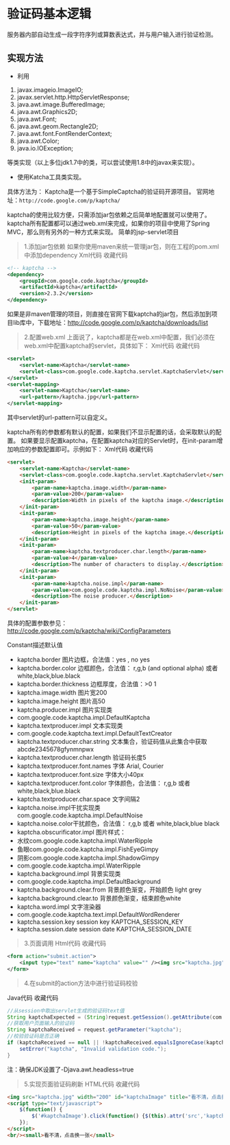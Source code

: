 # 验证码基本逻辑

服务器内部自动生成一段字符序列或算数表达式，并与用户输入进行验证检测。

## 实现方法

* 利用
1. javax.imageio.ImageIO;
2. javax.servlet.http.HttpServletResponse;
3. java.awt.image.BufferedImage;
4. java.awt.Graphics2D;
5. java.awt.Font;
6. java.awt.geom.Rectangle2D;
7. java.awt.font.FontRenderContext;
8. java.awt.Color;
9. java.io.IOException;

等类实现（以上多位jdk1.7中的类，可以尝试使用1.8中的javax来实现）。

* 使用Katcha工具类实现。

具体方法为：
Kaptcha是一个基于SimpleCaptcha的验证码开源项目。
官网地址：`http://code.google.com/p/kaptcha/`

kaptcha的使用比较方便，只需添加jar包依赖之后简单地配置就可以使用了。kaptcha所有配置都可以通过web.xml来完成，如果你的项目中使用了Spring MVC，那么则有另外的一种方式来实现。
简单的jsp-servlet项目
> 1.添加jar包依赖
如果你使用maven来统一管理jar包，则在工程的pom.xml中添加dependency
Xml代码  收藏代码

~~~xml
<!-- kaptcha -->
<dependency>
    <groupId>com.google.code.kaptcha</groupId>
    <artifactId>kaptcha</artifactId>
    <version>2.3.2</version>
</dependency>
~~~

如果是非maven管理的项目，则直接在官网下载kaptcha的jar包，然后添加到项目lib库中，下载地址：<http://code.google.com/p/kaptcha/downloads/list>

> 2.配置web.xml
上面说了，kaptcha都是在web.xml中配置，我们必须在web.xml中配置kaptcha的servlet，具体如下：
Xml代码  收藏代码

~~~xml
<servlet>
    <servlet-name>Kaptcha</servlet-name>
    <servlet-class>com.google.code.kaptcha.servlet.KaptchaServlet</servlet-class>
</servlet>
<servlet-mapping>
    <servlet-name>Kaptcha</servlet-name>
    <url-pattern>/kaptcha.jpg</url-pattern>
</servlet-mapping>
~~~

其中servlet的url-pattern可以自定义。

kaptcha所有的参数都有默认的配置，如果我们不显示配置的话，会采取默认的配置。
如果要显示配置kaptcha，在配置kaptcha对应的Servlet时，在init-param增加响应的参数配置即可。示例如下：
Xml代码  收藏代码

~~~html
<servlet>
    <servlet-name>Kaptcha</servlet-name>
    <servlet-class>com.google.code.kaptcha.servlet.KaptchaServlet</servlet-class>
    <init-param>
        <param-name>kaptcha.image.width</param-name>
        <param-value>200</param-value>
        <description>Width in pixels of the kaptcha image.</description>
    </init-param>
    <init-param>
        <param-name>kaptcha.image.height</param-name>
        <param-value>50</param-value>
        <description>Height in pixels of the kaptcha image.</description>
    </init-param>
    <init-param>
        <param-name>kaptcha.textproducer.char.length</param-name>
        <param-value>4</param-value>
        <description>The number of characters to display.</description>
    </init-param>
    <init-param>
        <param-name>kaptcha.noise.impl</param-name>
        <param-value>com.google.code.kaptcha.impl.NoNoise</param-value>
        <description>The noise producer.</description>
    </init-param>
</servlet>
~~~

具体的配置参数参见：<http://code.google.com/p/kaptcha/wiki/ConfigParameters>

Constant描述默认值

* kaptcha.border 图片边框，合法值：yes , no yes
* kaptcha.border.color 边框颜色，合法值： r,g,b (and optional alpha) 或者 white,black,blue.black
* kaptcha.border.thickness 边框厚度，合法值：>0 1
* kaptcha.image.width 图片宽200
* kaptcha.image.height 图片高50
* kaptcha.producer.impl 图片实现类
* com.google.code.kaptcha.impl.DefaultKaptcha
* kaptcha.textproducer.impl 文本实现类
* com.google.code.kaptcha.text.impl.DefaultTextCreator
* kaptcha.textproducer.char.string 文本集合，验证码值从此集合中获取abcde2345678gfynmnpwx
* kaptcha.textproducer.char.length 验证码长度5
* kaptcha.textproducer.font.names 字体 Arial, Courier
* kaptcha.textproducer.font.size 字体大小40px
* kaptcha.textproducer.font.color 字体颜色，合法值： r,g,b  或者 white,black,blue.black
* kaptcha.textproducer.char.space 文字间隔2
* kaptcha.noise.impl干扰实现类com.google.code.kaptcha.impl.DefaultNoise
* kaptcha.noise.color干扰颜色，合法值： r,g,b 或者 white,black,blue black
* kaptcha.obscurificator.impl 图片样式：
* 水纹com.google.code.kaptcha.impl.WaterRipple
* 鱼眼com.google.code.kaptcha.impl.FishEyeGimpy
* 阴影com.google.code.kaptcha.impl.ShadowGimpy
* com.google.code.kaptcha.impl.WaterRipple
* kaptcha.background.impl 背景实现类
* com.google.code.kaptcha.impl.DefaultBackground
* kaptcha.background.clear.from 背景颜色渐变，开始颜色 light grey
* kaptcha.background.clear.to 背景颜色渐变，结束颜色white
* kaptcha.word.impl 文字渲染器
* com.google.code.kaptcha.text.impl.DefaultWordRenderer
* kaptcha.session.key session key KAPTCHA_SESSION_KEY
* kaptcha.session.date session date KAPTCHA_SESSION_DATE

> 3.页面调用
Html代码  收藏代码

~~~xml
<form action="submit.action">
    <input type="text" name="kaptcha" value="" /><img src="kaptcha.jpg" />
</form>
~~~

> 4.在submit的action方法中进行验证码校验

Java代码  收藏代码

~~~java
//从session中取出servlet生成的验证码text值
String kaptchaExpected = (String)request.getSession().getAttribute(com.google.code.kaptcha.Constants.KAPTCHA_SESSION_KEY);
//获取用户页面输入的验证码
String kaptchaReceived = request.getParameter("kaptcha");
//校验验证码是否正确
if (kaptchaReceived == null || !kaptchaReceived.equalsIgnoreCase(kaptchaExpected)){
    setError("kaptcha", "Invalid validation code.");
}
~~~

注：确保JDK设置了-Djava.awt.headless=true

> 5.实现页面验证码刷新
HTML代码  收藏代码

~~~html
<img src="kaptcha.jpg" width="200" id="kaptchaImage" title="看不清，点击换一张" />
<script type="text/javascript">
    $(function() {
        $('#kaptchaImage').click(function() {$(this).attr('src','kaptcha.jpg?' + Math.floor(Math.random() * 100));});
    });
</script>
<br/><small>看不清，点击换一张</small>
~~~